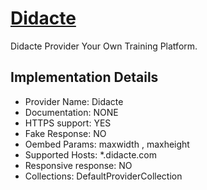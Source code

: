 # [Didacte](https://didacte.com)

Didacte Provider
Your Own Training Platform.

## Implementation Details

- Provider
  Name: Didacte
- Documentation: NONE
- HTTPS support: YES
- Fake Response: NO
- Oembed Params: maxwidth , maxheight
- Supported Hosts: \*.didacte.com
- Responsive response: NO
- Collections: DefaultProviderCollection

